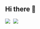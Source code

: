 ## Hi there 👋

<div style="display: flex; gap: 10px;">
  <img src="https://github-readme-stats.vercel.app/api?username=Jakey08&show_icons=true&theme=ambient_gradient&count_private=true&rank_icon=github" />
  <img src="https://github-readme-stats.vercel.app/api/top-langs/?username=Jakey08&layout=compact" />
</div>
